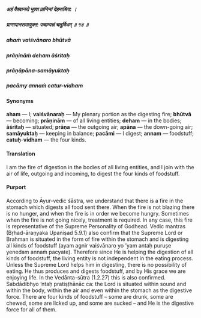 ##### अहं वैश्वानरो भूत्वा प्राणिनां देहमाश्रित: ।
##### प्राणापानसमायुक्त: पचाम्यन्नं चतुर्विधम् ॥ १४ ॥

##### ahaṁ vaiśvānaro bhūtvā
##### prāṇināṁ deham āśritaḥ
##### prāṇāpāna-samāyuktaḥ
##### pacāmy annaṁ catur-vidham

#### Synonyms

**aham** — I; **vaiśvānaraḥ** — My plenary portion as the digesting fire; **bhūtvā** — becoming; **prāṇinām** — of all living entities; **deham** — in the bodies; **āśritaḥ** — situated; **prāṇa** — the outgoing air; **apāna** — the down-going air; **samāyuktaḥ** — keeping in balance; **pacāmi** — I digest; **annam** — foodstuff; **catuḥ**-**vidham** — the four kinds.

#### Translation

I am the fire of digestion in the bodies of all living entities, and I join with the air of life, outgoing and incoming, to digest the four kinds of foodstuff.

#### Purport

According to Āyur-vedic śāstra, we understand that there is a fire in the stomach which digests all food sent there. When the fire is not blazing there is no hunger, and when the fire is in order we become hungry. Sometimes when the fire is not going nicely, treatment is required. In any case, this fire is representative of the Supreme Personality of Godhead. Vedic mantras (Bṛhad-āraṇyaka Upaniṣad 5.9.1) also confirm that the Supreme Lord or Brahman is situated in the form of fire within the stomach and is digesting all kinds of foodstuff (ayam agnir vaiśvānaro yo ’yam antaḥ puruṣe yenedam annaṁ pacyate). Therefore since He is helping the digestion of all kinds of foodstuff, the living entity is not independent in the eating process. Unless the Supreme Lord helps him in digesting, there is no possibility of eating. He thus produces and digests foodstuff, and by His grace we are enjoying life. In the Vedānta-sūtra (1.2.27) this is also confirmed. Śabdādibhyo ’ntaḥ pratiṣṭhānāc ca: the Lord is situated within sound and within the body, within the air and even within the stomach as the digestive force. There are four kinds of foodstuff – some are drunk, some are chewed, some are licked up, and some are sucked – and He is the digestive force for all of them.
